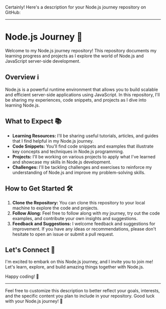 Certainly! Here's a description for your Node.js journey repository on GitHub:

---

# Node.js Journey 🚀

Welcome to my Node.js journey repository! This repository documents my learning progress and projects as I explore the world of Node.js and JavaScript server-side development.

## Overview ℹ️

Node.js is a powerful runtime environment that allows you to build scalable and efficient server-side applications using JavaScript. In this repository, I'll be sharing my experiences, code snippets, and projects as I dive into learning Node.js.

## What to Expect 📚

- **Learning Resources:** I'll be sharing useful tutorials, articles, and guides that I find helpful in my Node.js journey.
- **Code Snippets:** You'll find code snippets and examples that illustrate key concepts and techniques in Node.js programming.
- **Projects:** I'll be working on various projects to apply what I've learned and showcase my skills in Node.js development.
- **Challenges:** I'll be tackling challenges and exercises to reinforce my understanding of Node.js and improve my problem-solving skills.

## How to Get Started 🛠️

1. **Clone the Repository:** You can clone this repository to your local machine to explore the code and projects.
2. **Follow Along:** Feel free to follow along with my journey, try out the code examples, and contribute your own insights and suggestions.
3. **Feedback and Suggestions:** I welcome feedback and suggestions for improvement. If you have any ideas or recommendations, please don't hesitate to open an issue or submit a pull request.

## Let's Connect 🤝

I'm excited to embark on this Node.js journey, and I invite you to join me! Let's learn, explore, and build amazing things together with Node.js.

Happy coding! 🎉

---

Feel free to customize this description to better reflect your goals, interests, and the specific content you plan to include in your repository. Good luck with your Node.js journey! 🚀